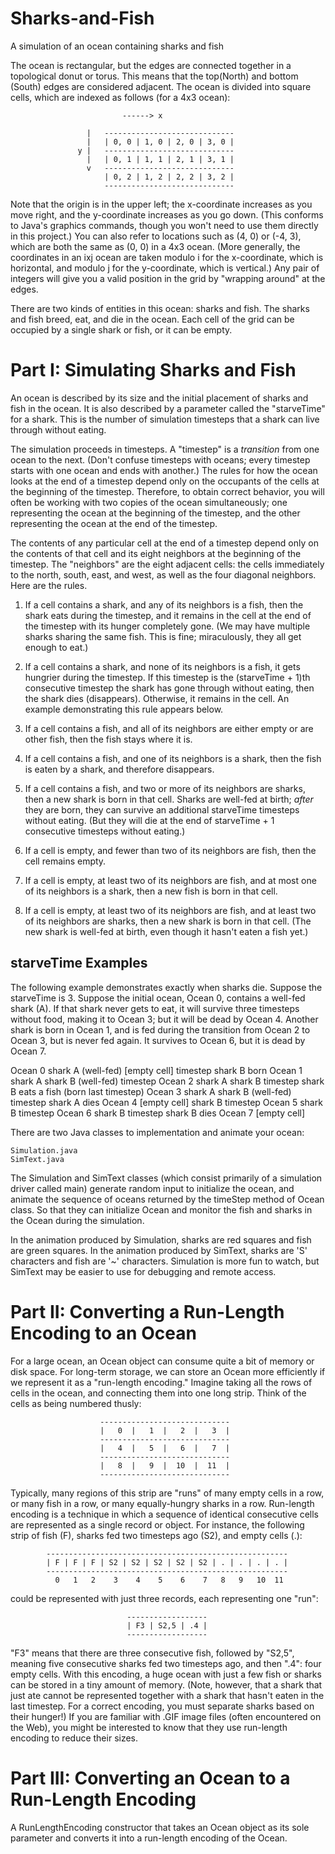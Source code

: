 Sharks-and-Fish
===============

A simulation of an ocean containing sharks and fish

The ocean is rectangular, but the edges are connected together in a topological
donut or torus. This means that the top(North) and bottom (South) edges are 
considered adjacent. The ocean is divided into square cells, which are indexed
 as follows (for a 4x3 ocean):

            		         ------> x

                     |   -----------------------------
                     |   | 0, 0 | 1, 0 | 2, 0 | 3, 0 |
                   y |   -----------------------------
                     |   | 0, 1 | 1, 1 | 2, 1 | 3, 1 |
                     v   -----------------------------
                         | 0, 2 | 1, 2 | 2, 2 | 3, 2 |
                         -----------------------------

Note that the origin is in the upper left; the x-coordinate increases as you
move right, and the y-coordinate increases as you go down.  (This conforms to
Java's graphics commands, though you won't need to use them directly in this
project.)  You can also refer to locations such as (4, 0) or (-4, 3), which are
both the same as (0, 0) in a 4x3 ocean.  (More generally, the coordinates in
an ixj ocean are taken modulo i for the x-coordinate, which is horizontal, and
modulo j for the y-coordinate, which is vertical.)  Any pair of integers will
give you a valid position in the grid by "wrapping around" at the edges.

There are two kinds of entities in this ocean:  sharks and fish.  The sharks
and fish breed, eat, and die in the ocean.  Each cell of the grid can be
occupied by a single shark or fish, or it can be empty.

Part I:  Simulating Sharks and Fish
===================================

An ocean is described by its size and the initial placement of sharks and fish
in the ocean.  It is also described by a parameter called the "starveTime" for
a shark.  This is the number of simulation timesteps that a shark can live
through without eating.

The simulation proceeds in timesteps.  A "timestep" is a _transition_ from one
ocean to the next.  (Don't confuse timesteps with oceans; every timestep starts
with one ocean and ends with another.)  The rules for how the ocean looks at
the end of a timestep depend only on the occupants of the cells at the
beginning of the timestep.  Therefore, to obtain correct behavior, you will
often be working with two copies of the ocean simultaneously; one representing
the ocean at the beginning of the timestep, and the other representing the
ocean at the end of the timestep. 

The contents of any particular cell at the end of a timestep depend only on the
contents of that cell and its eight neighbors at the beginning of the timestep.
The "neighbors" are the eight adjacent cells:  the cells immediately to the
north, south, east, and west, as well as the four diagonal neighbors.  Here are
the rules.

1) If a cell contains a shark, and any of its neighbors is a fish, then the
shark eats during the timestep, and it remains in the cell at the end of the
timestep with its hunger completely gone.  (We may have multiple sharks sharing
the same fish.  This is fine; miraculously, they all get enough to eat.)

2) If a cell contains a shark, and none of its neighbors is a fish, it gets
hungrier during the timestep.  If this timestep is the (starveTime + 1)th
consecutive timestep the shark has gone through without eating, then the shark
dies (disappears).  Otherwise, it remains in the cell.  An example
demonstrating this rule appears below.

3) If a cell contains a fish, and all of its neighbors are either empty or are
other fish, then the fish stays where it is.

4) If a cell contains a fish, and one of its neighbors is a shark, then the
fish is eaten by a shark, and therefore disappears.

5) If a cell contains a fish, and two or more of its neighbors are sharks, then
a new shark is born in that cell.  Sharks are well-fed at birth; _after_ they
are born, they can survive an additional starveTime timesteps without eating.
(But they will die at the end of starveTime + 1 consecutive timesteps without
eating.)

6) If a cell is empty, and fewer than two of its neighbors are fish, then the
cell remains empty.

7) If a cell is empty, at least two of its neighbors are fish, and at most one
of its neighbors is a shark, then a new fish is born in that cell.

8) If a cell is empty, at least two of its neighbors are fish, and at least two
of its neighbors are sharks, then a new shark is born in that cell.  (The new
shark is well-fed at birth, even though it hasn't eaten a fish yet.)

starveTime Examples
-------------------
The following example demonstrates exactly when sharks die.  Suppose the
starveTime is 3.  Suppose the initial ocean, Ocean 0, contains a well-fed
shark (A).  If that shark never gets to eat, it will survive three timesteps
without food, making it to Ocean 3; but it will be dead by Ocean 4.  Another
shark is born in Ocean 1, and is fed during the transition from Ocean 2 to
Ocean 3, but is never fed again.  It survives to Ocean 6, but it is dead by
Ocean 7.

Ocean 0    shark A (well-fed)          [empty cell]
timestep                               shark B born
Ocean 1    shark A                     shark B (well-fed)
timestep
Ocean 2    shark A                     shark B
timestep                               shark B eats a fish (born last timestep)
Ocean 3    shark A                     shark B (well-fed)
timestep   shark A dies
Ocean 4    [empty cell]                shark B
timestep
Ocean 5                                shark B
timestep
Ocean 6                                shark B
timestep                               shark B dies
Ocean 7                                [empty cell]

There are two Java classes to implementation and animate your ocean:

    Simulation.java
    SimText.java

The Simulation and SimText classes (which consist primarily of a simulation
driver called main) generate random input to initialize the ocean, and animate
the sequence of oceans returned by the timeStep method of Ocean class.  So
that they can initialize Ocean and monitor the fish and sharks in the
Ocean during the simulation.

In the animation produced by Simulation, sharks are red squares and fish are
green squares.  In the animation produced by SimText, sharks are 'S' characters
and fish are '~' characters.  Simulation is more fun to watch, but SimText may
be easier to use for debugging and remote access.

Part II:  Converting a Run-Length Encoding to an Ocean
======================================================

For a large ocean, an Ocean object can consume quite a bit of memory or disk
space.  For long-term storage, we can store an Ocean more efficiently if we
represent it as a "run-length encoding."  Imagine taking all the rows of cells
in the ocean, and connecting them into one long strip.  Think of the cells as
being numbered thusly:

                        -----------------------------
                        |   0  |   1  |   2  |   3  |
                        -----------------------------
                        |   4  |   5  |   6  |   7  |
                        -----------------------------
                        |   8  |   9  |  10  |  11  |
                        -----------------------------

Typically, many regions of this strip are "runs" of many empty cells in a row,
or many fish in a row, or many equally-hungry sharks in a row.  Run-length
encoding is a technique in which a sequence of identical consecutive cells are
represented as a single record or object.  For instance, the following strip of
fish (F), sharks fed two timesteps ago (S2), and empty cells (.):

            ------------------------------------------------------
            | F | F | F | S2 | S2 | S2 | S2 | S2 | . | . | . | . |
            ------------------------------------------------------
              0   1   2    3    4    5    6    7   8   9   10  11

could be represented with just three records, each representing one "run":

                              ------------------
                              | F3 | S2,5 | .4 |
                              ------------------

"F3" means that there are three consecutive fish, followed by "S2,5", meaning
five consecutive sharks fed two timesteps ago, and then ".4":  four empty
cells.  With this encoding, a huge ocean with just a few fish or sharks can be
stored in a tiny amount of memory.  (Note, however, that a shark that just ate
cannot be represented together with a shark that hasn't eaten in the last
timestep.  For a correct encoding, you must separate sharks based on their
hunger!)  If you are familiar with .GIF image files (often encountered on the
Web), you might be interested to know that they use run-length encoding to
reduce their sizes.

Part III:  Converting an Ocean to a Run-Length Encoding
=======================================================

A RunLengthEncoding constructor that takes an Ocean object as its
sole parameter and converts it into a run-length encoding of the Ocean.  